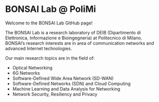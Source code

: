 # BONSAI Lab @ PoliMi
Welcome to the BONSAI Lab GitHub page!

The BONSAI Lab is a research laboratory of DEIB (Dipartimento di Elettronica, Informazione e Bioingegneria) at Politecnico di Milano. 
BONSAI’s research interests are in area of communication networks and advanced Internet technologies.

Our main research topics are in the field of:
- Optical Networking
- 6G Networks
- Software-Defined Wide Area Network (SD-WAN)
- Software-Defined Networks (SDN) and Cloud Computing
- Machine Learning and Data Analysis for Networking
- Network Security, Resiliency and Privacy
